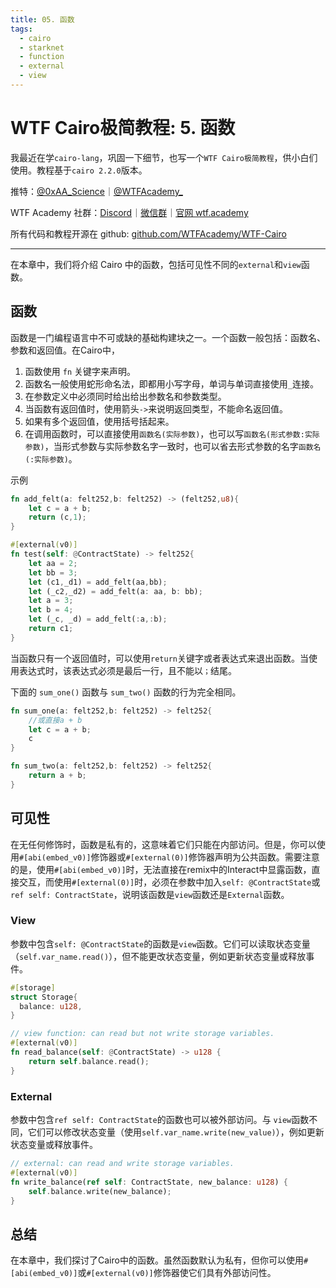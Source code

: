 ```yaml
---
title: 05. 函数
tags:
  - cairo
  - starknet
  - function
  - external
  - view
---
```


# WTF Cairo极简教程: 5. 函数

我最近在学`cairo-lang`，巩固一下细节，也写一个`WTF Cairo极简教程`，供小白们使用。教程基于`cairo 2.2.0`版本。

推特：[@0xAA_Science](https://twitter.com/0xAA_Science)｜[@WTFAcademy_](https://twitter.com/WTFAcademy_)

WTF Academy 社群：[Discord](https://discord.gg/5akcruXrsk)｜[微信群](https://docs.google.com/forms/d/e/1FAIpQLSe4KGT8Sh6sJ7hedQRuIYirOoZK_85miz3dw7vA1-YjodgJ-A/viewform?usp=sf_link)｜[官网 wtf.academy](https://wtf.academy)

所有代码和教程开源在 github: [github.com/WTFAcademy/WTF-Cairo](https://github.com/WTFAcademy/WTF-Cairo)

---

在本章中，我们将介绍 Cairo 中的函数，包括可见性不同的`external`和`view`函数。

## 函数

函数是一门编程语言中不可或缺的基础构建块之一。一个函数一般包括：函数名、参数和返回值。在Cairo中，
1. 函数使用 `fn` 关键字来声明。
2. 函数名一般使用蛇形命名法，即都用小写字母，单词与单词直接使用`_`连接。
3. 在参数定义中必须同时给出给出参数名和参数类型。
4. 当函数有返回值时，使用箭头`->`来说明返回类型，不能命名返回值。
5. 如果有多个返回值，使用括号括起来。
6. 在调用函数时，可以直接使用`函数名(实际参数)`，也可以写`函数名(形式参数:实际参数)`，当形式参数与实际参数名字一致时，也可以省去形式参数的名字`函数名(:实际参数)`。

示例

```rust
fn add_felt(a: felt252,b: felt252) -> (felt252,u8){
    let c = a + b;
    return (c,1);
}

#[external(v0)]
fn test(self: @ContractState) -> felt252{
    let aa = 2;
    let bb = 3;
    let (c1,_d1) = add_felt(aa,bb);
    let (_c2,_d2) = add_felt(a: aa, b: bb);
    let a = 3;
    let b = 4;
    let (_c, _d) = add_felt(:a,:b);
    return c1;
}
```

当函数只有一个返回值时，可以使用`return`关键字或者表达式来退出函数。当使用表达式时，该表达式必须是最后一行，且不能以`；`结尾。

下面的 `sum_one()` 函数与 `sum_two()` 函数的行为完全相同。

```rust
fn sum_one(a: felt252,b: felt252) -> felt252{
    //或直接a + b
    let c = a + b;
    c  
}

fn sum_two(a: felt252,b: felt252) -> felt252{
    return a + b;
}
```

## 可见性

在无任何修饰时，函数是私有的，这意味着它们只能在内部访问。但是，你可以使用`#[abi(embed_v0)]`修饰器或`#[external(0)]`修饰器声明为公共函数。需要注意的是，使用`#[abi(embed_v0)]`时，无法直接在remix中的Interact中显露函数，直接交互，而使用`#[external(0)]`时，必须在参数中加入`self: @ContractState`或`ref self: ContractState`，说明该函数是`view`函数还是`External`函数。

### View

参数中包含`self: @ContractState`的函数是`view`函数。它们可以读取状态变量（`self.var_name.read()`），但不能更改状态变量，例如更新状态变量或释放事件。

```rust
#[storage]
struct Storage{
  balance: u128,
}

// view function: can read but not write storage variables.
#[external(v0)]
fn read_balance(self: @ContractState) -> u128 {
    return self.balance.read();
}
```

### External

参数中包含`ref self: ContractState`的函数也可以被外部访问。与 `view`函数不同，它们可以修改状态变量（使用`self.var_name.write(new_value)`），例如更新状态变量或释放事件。

```rust
// external: can read and write storage variables.
#[external(v0)]
fn write_balance(ref self: ContractState, new_balance: u128) {
    self.balance.write(new_balance);
}
```

## 总结

在本章中，我们探讨了Cairo中的函数。虽然函数默认为私有，但你可以使用`#[abi(embed_v0)]`或`#[external(v0)]`修饰器使它们具有外部访问性。
